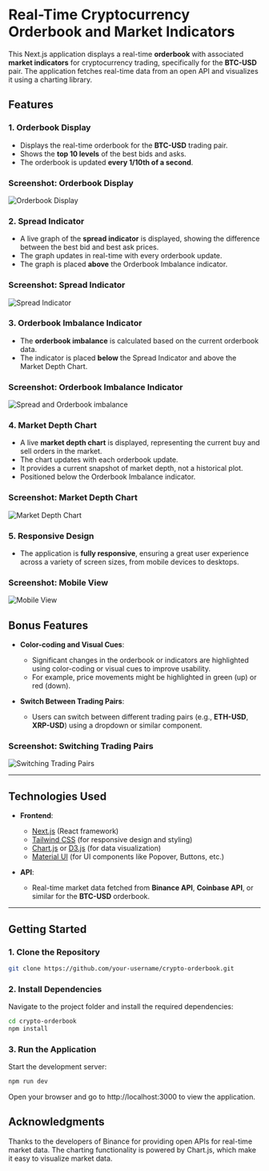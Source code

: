 # Real-Time Cryptocurrency Orderbook and Market Indicators

This Next.js application displays a real-time **orderbook** with associated **market indicators** for cryptocurrency trading, specifically for the **BTC-USD** pair. The application fetches real-time data from an open API and visualizes it using a charting library.

## Features

### 1. **Orderbook Display**
- Displays the real-time orderbook for the **BTC-USD** trading pair.
- Shows the **top 10 levels** of the best bids and asks.
- The orderbook is updated **every 1/10th of a second**.

### Screenshot: Orderbook Display
![Orderbook Display](https://github.com/user-attachments/assets/b732fc44-8d20-40b9-95f4-e8a6e82812f7)


### 2. **Spread Indicator**
- A live graph of the **spread indicator** is displayed, showing the difference between the best bid and best ask prices.
- The graph updates in real-time with every orderbook update.
- The graph is placed **above** the Orderbook Imbalance indicator.

### Screenshot: Spread Indicator
![Spread Indicator](https://github.com/user-attachments/assets/9552d81f-7fad-491c-82e5-1f1bd629ba05)


### 3. **Orderbook Imbalance Indicator**
- The **orderbook imbalance** is calculated based on the current orderbook data.
- The indicator is placed **below** the Spread Indicator and above the Market Depth Chart.

### Screenshot: Orderbook Imbalance Indicator
![Spread and Orderbook imbalance](https://github.com/user-attachments/assets/08458571-0ddc-4990-b131-7acd742fbc44)


### 4. **Market Depth Chart**
- A live **market depth chart** is displayed, representing the current buy and sell orders in the market.
- The chart updates with each orderbook update.
- It provides a current snapshot of market depth, not a historical plot.
- Positioned below the Orderbook Imbalance indicator.

### Screenshot: Market Depth Chart
![Market Depth Chart](https://github.com/user-attachments/assets/fd737bb7-b7c4-4251-8542-90e3d40c0f9a)


### 5. **Responsive Design**
- The application is **fully responsive**, ensuring a great user experience across a variety of screen sizes, from mobile devices to desktops.

### Screenshot: Mobile View
![Mobile View](path-to-screenshot/mobile-view.png)

## Bonus Features

- **Color-coding and Visual Cues**: 
    - Significant changes in the orderbook or indicators are highlighted using color-coding or visual cues to improve usability.
    - For example, price movements might be highlighted in green (up) or red (down).

- **Switch Between Trading Pairs**: 
    - Users can switch between different trading pairs (e.g., **ETH-USD**, **XRP-USD**) using a dropdown or similar component.

### Screenshot: Switching Trading Pairs
![Switching Trading Pairs](path-to-screenshot/switch-trading-pairs.png)

---

## Technologies Used

- **Frontend**: 
  - [Next.js](https://nextjs.org/) (React framework)
  - [Tailwind CSS](https://tailwindcss.com/) (for responsive design and styling)
  - [Chart.js](https://www.chartjs.org/) or [D3.js](https://d3js.org/) (for data visualization)
  - [Material UI](https://mui.com/) (for UI components like Popover, Buttons, etc.)
  
- **API**: 
  - Real-time market data fetched from **Binance API**, **Coinbase API**, or similar for the **BTC-USD** orderbook.

---

## Getting Started

### 1. Clone the Repository

```bash
git clone https://github.com/your-username/crypto-orderbook.git
```

### 2. Install Dependencies
Navigate to the project folder and install the required dependencies:
```bash
cd crypto-orderbook
npm install
```

### 3. Run the Application
Start the development server:
```bash
npm run dev
```

Open your browser and go to http://localhost:3000 to view the application.

## Acknowledgments
Thanks to the developers of Binance for providing open APIs for real-time market data.
The charting functionality is powered by Chart.js, which make it easy to visualize market data.
